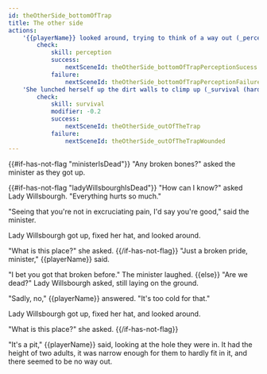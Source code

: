 ```yaml
---
id: theOtherSide_bottomOfTrap
title: The other side
actions:
    '{{playerName}} looked around, trying to think of a way out (_perception_)':
        check:
            skill: perception
            success:
                nextSceneId: theOtherSide_bottomOfTrapPerceptionSucess
            failure:
                nextSceneId: theOtherSide_bottomOfTrapPerceptionFailure
    'She lunched herself up the dirt walls to climp up (_survival (hard)_)':
        check:
            skill: survival
            modifier: -0.2
            success:
                nextSceneId: theOtherSide_outOfTheTrap
            failure:
                nextSceneId: theOtherSide_outOfTheTrapWounded
---
```


{{#if-has-not-flag "ministerIsDead"}}
"Any broken bones?" asked the minister as they got up.

{{#if-has-not-flag "ladyWillsbourghIsDead"}}
"How can I know?" asked Lady Willsbourgh. "Everything hurts so much."

"Seeing that you're not in excruciating pain, I'd say you're good," said the minister.

Lady Willsbourgh got up, fixed her hat, and looked around.

"What is this place?" she asked.
{{/if-has-not-flag}}
"Just a broken pride, minister," {{playerName}} said.

"I bet you got that broken before." The minister laughed.
{{else}}
"Are we dead?" Lady Willsbourgh asked, still laying on the ground.

"Sadly, no," {{playerName}} answered. "It's too cold for that."

Lady Willsbourgh got up, fixed her hat, and looked around.

"What is this place?" she asked.
{{/if-has-not-flag}}

"It's a pit," {{playerName}} said, looking at the hole they were in. It had the height of two adults, it was narrow enough for them to hardly fit in it, and there seemed to be no way out.
